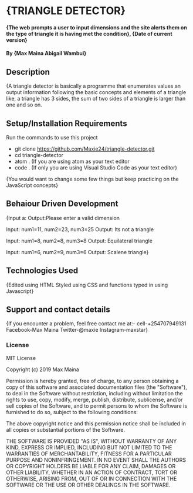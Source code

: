 # {TRIANGLE DETECTOR}
#### {The web prompts a user to input dimensions and the site alerts them on the type of triangle it is having met the condition}, {Date of current version}
#### By **{Max Maina  Abigail Wambui}**
## Description
{A triangle detector is basically a programme that enumerates values an output information following the basic concepts and elements
  of a triangle like, a triangle has 3 sides, the sum of two sides of a triangle is larger than one and so on.
  ## Setup/Installation Requirements
  Run the commands to use this project
  
* git clone https://github.com/Maxie24/triangle-detector.git
* cd triangle-detector
* atom . (If you are using atom as your text editor
* code . (If only you are  using Visual Studio Code as your text editor)

{You would want to change some few things but keep practicing on the JavaScript concepts}

## Behaiour Driven Development
{Input a: 
Output:Please enter a valid dimension

Input: num1=11, num2=23, num3=25 
Output: Its not a triangle

Input: num1=8, num2=8, num3=8
Output: Equilateral triangle

Input: num1=6, num2=9, num3=6
Output: Scalene triangle}

## Technologies Used
{Edited using HTML
Styled using CSS and functions typed in using Javascript}
## Support and contact details
{If you encounter a problem, feel free contact me at:-
cell-+254707949131
Facebook-Max Maina
Twitter-@maxie
Instagram-maxstar}
### License
MIT License

Copyright (c) 2019 Max Maina

Permission is hereby granted, free of charge, to any person obtaining a copy of this software and associated documentation files (the "Software"), to deal in the Software without restriction, including without limitation the rights to use, copy, modify, merge, publish, distribute, sublicense, and/or sell copies of the Software, and to permit persons to whom the Software is furnished to do so, subject to the following conditions:

The above copyright notice and this permission notice shall be included in all copies or substantial portions of the Software.

THE SOFTWARE IS PROVIDED "AS IS", WITHOUT WARRANTY OF ANY KIND, EXPRESS OR IMPLIED, INCLUDING BUT NOT LIMITED TO THE WARRANTIES OF MERCHANTABILITY, FITNESS FOR A PARTICULAR PURPOSE AND NONINFRINGEMENT. IN NO EVENT SHALL THE AUTHORS OR COPYRIGHT HOLDERS BE LIABLE FOR ANY CLAIM, DAMAGES OR OTHER LIABILITY, WHETHER IN AN ACTION OF CONTRACT, TORT OR OTHERWISE, ARISING FROM, OUT OF OR IN CONNECTION WITH THE SOFTWARE OR THE USE OR OTHER DEALINGS IN THE SOFTWARE.
